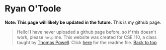 # Ryan O'Toole
**Note: This page will likely be updated in the future.**
This is my github page.
> Hello!
I have never uploaded a github page before, so if this doesn't work, please `help` me.
This website was created for CSE 110, a class taught by [Thomas Powell](https://classes.pint.com/).
Click [here](README.md) for the readme file.
[Back to top](#ryan-otoole)